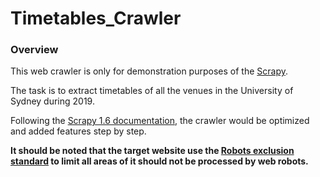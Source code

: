 # Timetables_Crawler

### Overview

This web crawler is only for demonstration purposes of the [Scrapy](https://scrapy.org/).

The task is to extract timetables of all the venues in the University of Sydney during 2019.

Following the [Scrapy 1.6 documentation](https://docs.scrapy.org/en/1.6/index.html), the crawler would be optimized and added features step by step.

__It should be noted that the target website use the [Robots exclusion standard](https://en.wikipedia.org/wiki/Robots_exclusion_standard) to limit all areas of it should not be processed by web robots.__

